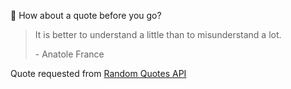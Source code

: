 📣 How about a quote before you go?

> It is better to understand a little than to misunderstand a lot.
>
> <p>- Anatole France</p>

Quote requested from [Random Quotes API](https://github.com/lukePeavey/quotable)
